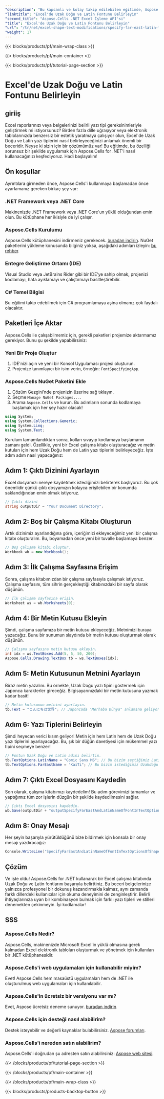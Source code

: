 ```yaml
---
"description": "Bu kapsamlı ve kolay takip edilebilen eğitimde, Aspose.Cells for .NET kullanarak Excel'de Uzak Doğu ve Latin fontlarının nasıl belirleneceğini öğrenin."
"linktitle": "Excel'de Uzak Doğu ve Latin Fontunu Belirleyin"
"second_title": "Aspose.Cells .NET Excel İşleme API'si"
"title": "Excel'de Uzak Doğu ve Latin Fontunu Belirleyin"
"url": "/tr/net/excel-shape-text-modifications/specify-far-east-latin-font-excel/"
"weight": 17
---
```


{{< blocks/products/pf/main-wrap-class >}}

{{< blocks/products/pf/main-container >}}

{{< blocks/products/pf/tutorial-page-section >}}

# Excel'de Uzak Doğu ve Latin Fontunu Belirleyin

## giriiş
Excel raporlarınızı veya belgelerinizi belirli yazı tipi gereksinimleriyle geliştirmek mi istiyorsunuz? Birden fazla dille uğraşıyor veya elektronik tablolarınızda benzersiz bir estetik yaratmaya çalışıyor olun, Excel'de Uzak Doğu ve Latin yazı tiplerini nasıl belirleyeceğinizi anlamak önemli bir beceridir. Neyse ki sizin için bir çözümümüz var! Bu eğitimde, bu özelliği sorunsuz bir şekilde uygulamak için Aspose.Cells for .NET'i nasıl kullanacağınızı keşfediyoruz. Hadi başlayalım!
## Ön koşullar
Ayrıntılara girmeden önce, Aspose.Cells'i kullanmaya başlamadan önce ayarlamanız gereken birkaç şey var:
### .NET Framework veya .NET Core
Makinenizde .NET Framework veya .NET Core'un yüklü olduğundan emin olun. Bu kütüphane her ikisiyle de iyi çalışır.
### Aspose.Cells Kurulumu
Aspose.Cells kütüphanesini indirmeniz gerekecek. [buradan indirin](https://releases.aspose.com/cells/net/). NuGet paketlerini yükleme konusunda bilginiz yoksa, aşağıdaki adımları izleyin: [bu rehber](https://www.nuget.org/).
### Entegre Geliştirme Ortamı (IDE)
Visual Studio veya JetBrains Rider gibi bir IDE'ye sahip olmak, projenizi kodlamayı, hata ayıklamayı ve çalıştırmayı basitleştirebilir.
### C# Temel Bilgisi
Bu eğitimi takip edebilmek için C# programlamaya aşina olmanız çok faydalı olacaktır.
## Paketleri İçe Aktar
Aspose.Cells ile çalışabilmemiz için, gerekli paketleri projemize aktarmamız gerekiyor. Bunu şu şekilde yapabilirsiniz:
### Yeni Bir Proje Oluştur
1. IDE'nizi açın ve yeni bir Konsol Uygulaması projesi oluşturun.
2. Projenize tanımlayıcı bir isim verin, örneğin: `FontSpecifyingApp`.
### Aspose.Cells NuGet Paketini Ekle
1. Çözüm Gezgini’nde projenizin üzerine sağ tıklayın.
2. Seçme `Manage NuGet Packages...`.
3. Arama `Aspose.Cells` ve kurun.
Bu adımların sonunda kodlamaya başlamak için her şey hazır olacak!
```csharp
using System;
using System.Collections.Generic;
using System.Linq;
using System.Text;
```
Kurulum tamamlandıktan sonra, kolları sıvayıp kodlamaya başlamanın zamanı geldi. Özellikle, yeni bir Excel çalışma kitabı oluşturacağız ve metin kutuları için hem Uzak Doğu hem de Latin yazı tiplerini belirleyeceğiz. İşte adım adım nasıl yapacağınız:
## Adım 1: Çıktı Dizinini Ayarlayın
Excel dosyamızı nereye kaydetmek istediğimizi belirterek başlıyoruz. Bu çok önemlidir çünkü çıktı dosyamızın kolayca erişilebilen bir konumda saklandığından emin olmak istiyoruz.
```csharp
// Çıktı dizini
string outputDir = "Your Document Directory";
```
## Adım 2: Boş bir Çalışma Kitabı Oluşturun
Artık dizinimiz ayarlandığına göre, içeriğimizi ekleyeceğimiz yeni bir çalışma kitabı oluşturalım. Bu, boyamadan önce yeni bir tuvalle başlamaya benzer.
```csharp
// Boş çalışma kitabı oluştur.
Workbook wb = new Workbook();
```
## Adım 3: İlk Çalışma Sayfasına Erişim
Sonra, çalışma kitabımızdan bir çalışma sayfasıyla çalışmak istiyoruz. Çalışma sayfasını, tüm sihrin gerçekleştiği kitabınızdaki bir sayfa olarak düşünün.
```csharp
// İlk çalışma sayfasına erişin.
Worksheet ws = wb.Worksheets[0];
```
## Adım 4: Bir Metin Kutusu Ekleyin
Şimdi, çalışma sayfamıza bir metin kutusu ekleyeceğiz. Metnimizi buraya yazacağız. Bunu bir sunumun slaydında bir metin kutusu oluşturmak olarak düşünün.
```csharp
// Çalışma sayfasına metin kutusu ekleyin.
int idx = ws.TextBoxes.Add(5, 5, 50, 200);
Aspose.Cells.Drawing.TextBox tb = ws.TextBoxes[idx];
```
## Adım 5: Metin Kutusunun Metnini Ayarlayın
Biraz metin yazalım. Bu örnekte, Uzak Doğu yazı tipini göstermek için Japonca karakterler gireceğiz. Bilgisayarınızdaki bir metin kutusuna yazmak kadar basit!
```csharp
// Metin kutusunun metnini ayarlayın.
tb.Text = "こんにちは世界"; // Japoncada "Merhaba Dünya" anlamına geliyor.
```
## Adım 6: Yazı Tiplerini Belirleyin
Şimdi heyecan verici kısım geliyor! Metin için hem Latin hem de Uzak Doğu yazı tiplerini ayarlayacağız. Bu, şık bir düğün davetiyesi için mükemmel yazı tipini seçmeye benzer!
```csharp
// Fontun Uzak Doğu ve Latin adını belirtin.
tb.TextOptions.LatinName = "Comic Sans MS"; // Bu bizim seçtiğimiz Latin yazı tipidir.
tb.TextOptions.FarEastName = "KaiTi"; // Bu bizim istediğimiz Uzakdoğu fontudur.
```
## Adım 7: Çıktı Excel Dosyasını Kaydedin
Son olarak, çalışma kitabımızı kaydedelim! Bu adım görevimizi tamamlar ve yaptığımız tüm zor işlerin düzgün bir şekilde kaydedilmesini sağlar. 
```csharp
// Çıktı Excel dosyasını kaydedin.
wb.Save(outputDir + "outputSpecifyFarEastAndLatinNameOfFontInTextOptionsOfShape.xlsx", SaveFormat.Xlsx);
```
## Adım 8: Onay Mesajı
Her şeyin başarıyla yürütüldüğünü bize bildirmek için konsola bir onay mesajı yazdıracağız:
```csharp
Console.WriteLine("SpecifyFarEastAndLatinNameOfFontInTextOptionsOfShape executed successfully.");
```
## Çözüm
Ve işte oldu! Aspose.Cells for .NET kullanarak bir Excel çalışma kitabında Uzak Doğu ve Latin fontlarını başarıyla belirttiniz. Bu beceri belgelerinize yalnızca profesyonel bir dokunuş kazandırmakla kalmaz, aynı zamanda farklı dillerdeki kullanıcılar için okuma deneyimini de zenginleştirir.
Belirli ihtiyaçlarınıza uyan bir kombinasyon bulmak için farklı yazı tipleri ve stilleri denemekten çekinmeyin. İyi kodlamalar!
## SSS
### Aspose.Cells Nedir?
Aspose.Cells, makinenizde Microsoft Excel'in yüklü olmasına gerek kalmadan Excel elektronik tabloları oluşturmak ve yönetmek için kullanılan bir .NET kütüphanesidir. 
### Aspose.Cells'i web uygulamaları için kullanabilir miyim?
Evet! Aspose.Cells hem masaüstü uygulamaları hem de .NET ile oluşturulmuş web uygulamaları için kullanılabilir.
### Aspose.Cells'in ücretsiz bir versiyonu var mı?
Evet, Aspose ücretsiz deneme sunuyor. [buradan indirin](https://releases.aspose.com/).
### Aspose.Cells için desteği nasıl alabilirim?
Destek isteyebilir ve değerli kaynaklar bulabilirsiniz. [Aspose forumları](https://forum.aspose.com/c/cells/9).
### Aspose.Cells'i nereden satın alabilirim?
Aspose.Cells'i doğrudan şu adresten satın alabilirsiniz: [Aspose web sitesi](https://purchase.aspose.com/buy).

{{< /blocks/products/pf/tutorial-page-section >}}

{{< /blocks/products/pf/main-container >}}

{{< /blocks/products/pf/main-wrap-class >}}

{{< blocks/products/products-backtop-button >}}